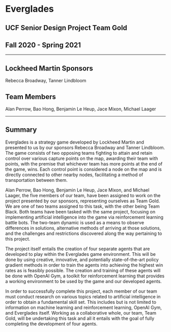 # Everglades
## UCF Senior Design Project Team Gold
## Fall 2020 - Spring 2021

---

## Lockheed Martin Sponsors
Rebecca Broadway, Tanner Lindbloom

## Team Members
Alan Perrow, Bao Hong, Benjamin Le Heup, Jace Mixon, Michael Laager

---

## Summary
Everglades is a strategy game developed by Lockheed Martin and presented to us by our sponsors Rebecca Broadway and Tanner Lindbloom. The game consists of two opposing teams fighting to attain and retain control over various capture points on the map, awarding their team with points, with the premise that whichever team has more points at the end of the game, wins. Each control point is considered a node on the map and is directly connected to other nearby nodes, facilitating a method of transportation between them.

Alan Perrow, Bao Hong, Benjamin Le Heup, Jace Mixon, and Michael Laager, the five members of our team, have been assigned to work on the project presented by our sponsors, representing ourselves as Team Gold. We are one of two teams assigned to this task, with the other being Team Black. Both teams have been tasked with the same project, focusing on implementing artificial intelligence into the game via reinforcement learning battle bots. The two-team dynamic is used as a means to observe differences in solutions, alternative methods of arriving at those solutions, and the challenges and restrictions discovered along the way pertaining to this project.

The project itself entails the creation of four separate agents that are developed to play within the Everglades game environment. This will be done by using creative, innovative, and potentially state-of-the-art policy gradient methods in order to train the agents into achieving the highest win rates as is feasibly possible. The creation and training of these agents will be done with OpenAI Gym, a toolkit for reinforcement learning that provides a working environment to be used by the game and our developed agents.

In order to successfully complete this project, each member of our team must conduct research on various topics related to artificial intelligence in order to obtain a fundamental skill set. This includes but is not limited to information on machine learning and reinforcement learning, OpenAI Gym, and Everglades itself. Working as a collaborative whole, our team, Team Gold, will be undertaking this task and all it entails with the goal of fully completing the development of four agents.
